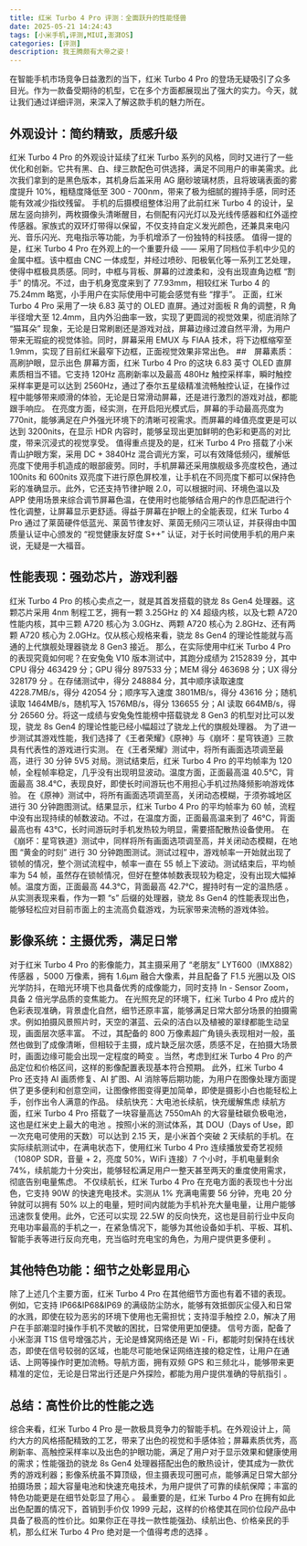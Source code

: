```yaml
---
title: 红米 Turbo 4 Pro 评测：全面跃升的性能怪兽
date: 2025-05-21 14:24:43
tags: [小米手机,评测,MIUI,澎湃OS]
categories: [评测]
description: 我王腾颇有大帝之姿！
---
```

在智能手机市场竞争日益激烈的当下，红米 Turbo 4 Pro 的登场无疑吸引了众多目光。作为一款备受期待的机型，它在多个方面都展现出了强大的实力。今天，就让我们通过详细评测，来深入了解这款手机的魅力所在。
## 外观设计：简约精致，质感升级
红米 Turbo 4 Pro 的外观设计延续了红米 Turbo 系列的风格，同时又进行了一些优化和创新。它共有黑、白、绿三款配色可供选择，满足不同用户的审美需求。此次我们拿到的是黑色版本，其机身后盖采用 AG 磨砂玻璃材质，且将玻璃表面的雾度提升 10%，粗糙度降低至 300 - 700nm，带来了极为细腻的握持手感，同时还能有效减少指纹残留。
手机的后摄模组整体沿用了此前红米 Turbo 4 的设计，呈居左竖向排列，两枚摄像头清晰醒目，右侧配有闪光灯以及光线传感器和红外遥控传感器。家族式的双环灯带得以保留，不仅支持自定义发光颜色，还兼具来电闪光、音乐闪光、充电指示等功能，为手机增添了一份独特的科技感。
值得一提的是，红米 Turbo 4 Pro 在外观上的一个重要升级 —— 采用了同档位手机中少见的金属中框。该中框由 CNC 一体成型，并经过喷砂、阳极氧化等一系列工艺处理，使得中框极具质感。同时，中框与背板、屏幕的过渡柔和，没有出现直角边框 “割手” 的情况。不过，由于机身宽度来到了 77.93mm，相较红米 Turbo 4 的 75.24mm 略宽，小手用户在实际使用中可能会感觉有些 “撑手”。
正面，红米 Turbo 4 Pro 采用了一块 6.83 英寸的 OLED 直屏。通过对面板 R 角的调整，R 角半径增大至 12.4mm，且内外沿曲率一致，实现了更圆润的视觉效果，彻底消除了 “猫耳朵” 现象，无论是日常刷剧还是游戏对战，屏幕边缘过渡自然平滑，为用户带来无瑕疵的视觉体验。同时，屏幕采用 EMUX 与 FIAA 技术，将下边框缩窄至 1.9mm，实现了目前红米最窄下边框，正面视觉效果非常出色。
##　屏幕素质：高刷护眼，显示出色
屏幕方面，红米 Turbo 4 Pro 的这块 6.83 英寸 OLED 直屏素质相当不错。它支持 120Hz 高刷新率以及最高 480Hz 触控采样率，瞬时触控采样率更是可以达到 2560Hz，通过了泰尔五星级精准流畅触控认证，在操作过程中能够带来顺滑的体验，无论是日常滑动屏幕，还是进行激烈的游戏对战，都能跟手响应。
在亮度方面，经实测，在开启阳光模式后，屏幕的手动最高亮度为 770nit，能够满足在户外强光环境下的清晰可视需求。而屏幕的峰值亮度更是可以达到 3200nits，在显示 HDR 内容时，能够呈现出更加鲜明的色彩和更高的对比度，带来沉浸式的视觉享受。
值得重点提及的是，红米 Turbo 4 Pro 搭载了小米青山护眼方案，采用 DC + 3840Hz 混合调光方案，可以有效降低频闪，缓解低亮度下使用手机造成的眼部疲劳。同时，手机屏幕还采用旗舰级多亮度校色，通过 100nits 和 600nits 双亮度下进行原色屏校准，让手机在不同亮度下都可以保持色彩的准确显示。此外，它还支持节律护眼 2.0，可以根据时间、环境色温以及 APP 使用场景来综合调节屏幕色温，在使用时也能够结合用户的作息匹配进行个性化调整，让屏幕显示更舒适。得益于屏幕在护眼上的全能表现，红米 Turbo 4 Pro 通过了莱茵硬件低蓝光、莱茵节律友好、莱茵无频闪三项认证，并获得由中国质量认证中心颁发的 “视觉健康友好度 S++” 认证，对于长时间使用手机的用户来说，无疑是一大福音。
## 性能表现：强劲芯片，游戏利器
红米 Turbo 4 Pro 的核心卖点之一，就是其首发搭载的骁龙 8s Gen4 处理器。这颗芯片采用 4nm 制程工艺，拥有一颗 3.25GHz 的 X4 超级内核，以及七颗 A720 性能内核，其中三颗 A720 核心为 3.0GHz、两颗 A720 核心为 2.8GHz、还有两颗 A720 核心为 2.0GHz。仅从核心规格来看，骁龙 8s Gen4 的理论性能就与高通的上代旗舰处理器骁龙 8 Gen3 接近。
那么，在实际使用中红米 Turbo 4 Pro 的表现究竟如何呢？在安兔兔 V10 版本测试中，其跑分成绩为 2152839 分，其中 CPU 得分 463429 分；GPU 得分 897533 分；MEM 得分 463698 分；UX 得分 328179 分 。在存储测试中，得分 248884 分，其中顺序读取速度 4228.7MB/s，得分 42054 分；顺序写入速度 3801MB/s，得分 43616 分；随机读取 1464MB/s，随机写入 1576MB/s，得分 136655 分；AI 读取 664MB/s，得分 26560 分。将这一成绩与安兔兔性能榜中搭载骁龙 8 Gen3 的机型对比可以发现，骁龙 8s Gen4 的理论性能已经小幅超过了骁龙上代的旗舰处理器。
为了进一步测试其游戏性能，我们选择了《王者荣耀》《原神》与《崩坏：星穹铁道》三款具有代表性的游戏进行实测。
在《王者荣耀》测试中，将所有画面选项调至最高，进行 30 分钟 5V5 对局。测试结束后，红米 Turbo 4 Pro 的平均帧率为 120 帧，全程帧率稳定，几乎没有出现明显波动。温度方面，正面最高温 40.5℃，背面最高 38.4℃，表现良好，即使长时间游玩也不用担心手机过热降频影响游戏体验。
在《原神》测试中，将所有画面选项调至高，关闭动态模糊，于须弥城地区进行 30 分钟跑图测试。结果显示，红米 Turbo 4 Pro 的平均帧率为 60 帧，流程中没有出现持续的帧数波动。不过，在温度方面，正面最高温来到了 46℃，背面最高也有 43℃，长时间游玩时手机发热较为明显，需要搭配散热设备使用。
在《崩坏：星穹铁道》测试中，同样将所有画面选项调至高，并关闭动态模糊，在地图 “黄金的时刻” 进行 30 分钟跑图测试。测试过程中，游戏帧率一开始就出现了锁帧的情况，整个测试流程中，帧率一直在 55 帧上下波动。测试结束后，平均帧率为 54 帧，虽然存在锁帧情况，但好在整体帧数表现较为稳定，没有出现大幅掉帧。温度方面，正面最高 44.3℃，背面最高 42.7℃，握持时有一定的温热感 。
从实测表现来看，作为一颗 “s” 后缀的处理器，骁龙 8s Gen4 的性能表现出色，能够轻松应对目前市面上的主流高负载游戏，为玩家带来流畅的游戏体验。
## 影像系统：主摄优秀，满足日常
对于红米 Turbo 4 Pro 的影像能力，其主摄采用了 “老朋友” LYT600（IMX882）传感器 ，5000 万像素，拥有 1.6μm 融合大像素，并且配备了 F1.5 光圈以及 OIS 光学防抖，在暗光环境下也具备优秀的成像能力，同时支持 In - Sensor Zoom，具备 2 倍光学品质的变焦能力。
在光照充足的环境下，红米 Turbo 4 Pro 成片的色彩表现准确，背景虚化自然，细节还原丰富，能够满足日常大部分场景的拍摄需求。例如拍摄风景照片时，天空的湛蓝、云朵的洁白以及植被的翠绿都能生动呈现，画面层次感丰富。
不过，其配备的 800 万像素超广角镜头表现相对一般，虽然也做到了成像清晰，但相较于主摄，成片缺乏层次感，质感不足，在拍摄大场景时，画面边缘可能会出现一定程度的畸变 。当然，考虑到红米 Turbo 4 Pro 的产品定位和价格区间，这样的影像配置表现基本符合预期。
此外，红米 Turbo 4 Pro 还支持 AI 画质修复、AI 扩图、AI 消除等后期功能，为用户在图像处理方面提供了更多便利和创意空间，让图像修图变得更加简单，即使是摄影小白也能轻松上手，创作出令人满意的作品。
续航快充：大电池长续航，快充缓解焦虑
续航方面，红米 Turbo 4 Pro 搭载了一块容量高达 7550mAh 的大容量硅碳负极电池，这也是红米史上最大的电池 。按照小米的测试体系，其 DOU（Days of Use，即一次充电可使用的天数）可以达到 2.15 天，是小米首个突破 2 天续航的手机。在实际续航测试中，在满电状态下，使用红米 Turbo 4 Pro 连续播放爱奇艺视频（1080P SDR，音量 + 2，亮度 50%，WiFi 连接）7 个小时，手机电量剩余 74%，续航能力十分突出，能够轻松满足用户一整天甚至两天的重度使用需求，彻底告别电量焦虑。
不仅续航长，红米 Turbo 4 Pro 在充电方面的表现也十分出色，它支持 90W 的快速充电技术。实测从 1% 充满电需要 56 分钟，充电 20 分钟就可以拥有 50% 以上的电量，短时间内就能为手机补充大量电量，让用户能够迅速恢复使用。此外，它还可以实现 22.5W 的反向快充，这也是目前行业中反向充电功率最高的手机之一，在紧急情况下，能够为其他设备如手机、平板、耳机、智能手表等进行反向充电，充当临时充电宝的角色，为用户提供更多便利 。
## 其他特色功能：细节之处彰显用心
除了上述几个主要方面，红米 Turbo 4 Pro 在其他细节方面也有着不错的表现。例如，它支持 IP66&IP68&IP69 的满级防尘防水，能够有效抵御灰尘侵入和日常的水溅，即使在较为恶劣的环境下使用也无需担忧；支持湿手触控 2.0，解决了用户在手部潮湿时操作手机不灵敏的困扰，日常使用更加便捷。
信号方面，配备了小米澎湃 T1S 信号增强芯片，无论是蜂窝网络还是 Wi - Fi，都能时刻保持在线状态，即使在信号较弱的区域，也能尽可能地保证网络连接的稳定性，让用户在通话、上网等操作时更加流畅。导航方面，拥有双频 GPS 和三频北斗，能够带来更精准的定位，无论是日常出行还是户外探险，都能为用户提供准确的导航指引 。
## 总结：高性价比的性能之选
综合来看，红米 Turbo 4 Pro 是一款极具竞争力的智能手机。在外观设计上，简约大方的风格搭配精致的工艺，带来了出色的视觉和手感体验；屏幕素质优秀，高刷新率、高触控采样率以及出色的护眼功能，满足了用户对于显示效果和健康使用的需求；性能强劲的骁龙 8s Gen4 处理器搭配出色的散热设计，使其成为一款优秀的游戏利器；影像系统虽不算顶级，但主摄表现可圈可点，能够满足日常大部分拍摄场景；超大容量电池和快速充电技术，为用户提供了可靠的续航保障；丰富的特色功能更是在细节处彰显了用心 。
最重要的是，红米 Turbo 4 Pro 在拥有如此出色配置的情况下，首销到手价仅 1999 元起，这样的价格使其在同价位段产品中具备了极高的性价比。如果你正在寻找一款性能强劲、续航出色、价格亲民的手机，那么红米 Turbo 4 Pro 绝对是一个值得考虑的选择 。
